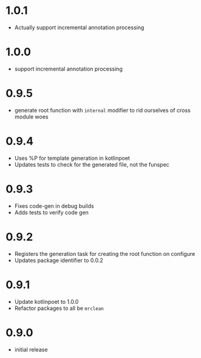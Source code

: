 # 1.0.1

* Actually support incremental annotation processing
    
# 1.0.0

* support incremental annotation processing

# 0.9.5

* generate root function with `internal` modifier to rid ourselves of cross module woes

# 0.9.4

* Uses %P for template generation in kotlinpoet
* Updates tests to check for the generated file, not the funspec

# 0.9.3

* Fixes code-gen in debug builds
* Adds tests to verify code gen

# 0.9.2

* Registers the generation task for creating the root function on configure
* Updates package identifier to 0.0.2

# 0.9.1

* Update kotlinpoet to 1.0.0
* Refactor packages to all be `mrclean`

# 0.9.0

* initial release
